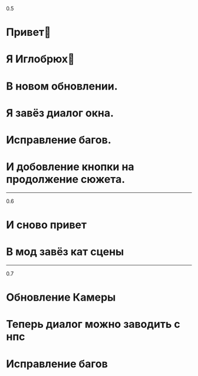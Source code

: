 0.5
# Привет👋
# Я Иглобрюх🐡
# В новом обновлении.
# Я завёз диалог окна.
# Исправление багов.
# И добовление кнопки на продолжение сюжета.

--------------------------------------------
0.6
# И сново привет
# В мод завёз кат сцены
--------------------------------------------
0.7
# Обновление Камеры
# Теперь диалог можно заводить с нпс
# Исправление багов

